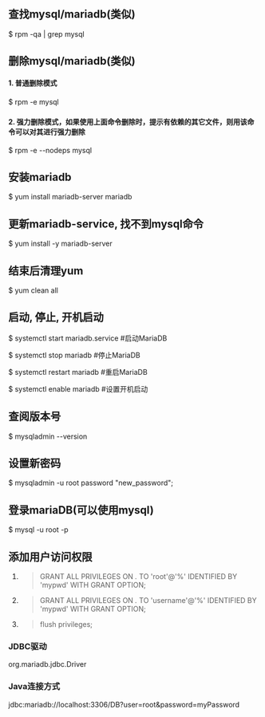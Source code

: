 ## 查找mysql/mariadb(类似)
$ rpm -qa | grep mysql

## 删除mysql/mariadb(类似)
#### 1. 普通删除模式
$ rpm -e mysql　　
#### 2. 强力删除模式，如果使用上面命令删除时，提示有依赖的其它文件，则用该命令可以对其进行强力删除
$ rpm -e --nodeps mysql

## 安装mariadb
$ yum install mariadb-server mariadb 

## 更新mariadb-service, 找不到mysql命令
$ yum install -y mariadb-server

## 结束后清理yum
$ yum clean all

## 启动, 停止, 开机启动
$ systemctl start mariadb.service  #启动MariaDB

$ systemctl stop mariadb  #停止MariaDB

$ systemctl restart mariadb  #重启MariaDB

$ systemctl enable mariadb  #设置开机启动

## 查阅版本号
$ mysqladmin --version

## 设置新密码
$ mysqladmin -u root password "new_password";

## 登录mariaDB(可以使用mysql)
$ mysql -u root -p

## 添加用户访问权限
1. > GRANT ALL PRIVILEGES ON *.* TO 'root'@'%' IDENTIFIED BY 'mypwd' WITH GRANT OPTION;
2. > GRANT ALL PRIVILEGES ON *.* TO 'username'@'%' IDENTIFIED BY 'mypwd' WITH GRANT OPTION;
3. > flush privileges;


### JDBC驱动
org.mariadb.jdbc.Driver

### Java连接方式
jdbc:mariadb://localhost:3306/DB?user=root&password=myPassword


